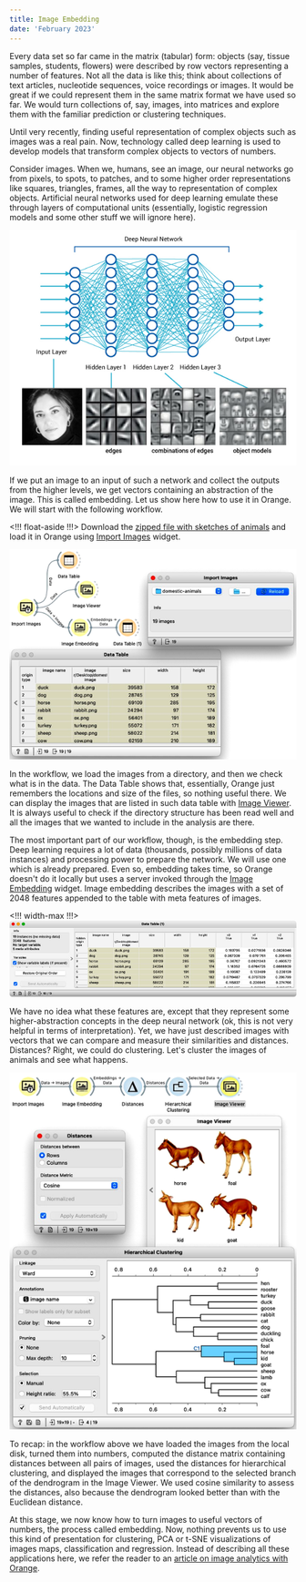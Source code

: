 ```yaml
---
title: Image Embedding
date: 'February 2023'
---
```


Every data set so far came in the matrix (tabular) form: objects (say, tissue samples, students, flowers) were described by row vectors representing a number of features. Not all the data is like this; think about collections of text articles, nucleotide sequences, voice recordings or images. It would be great if we could represent them in the same matrix format we have used so far. We would turn collections of, say, images, into matrices and explore them with the familiar prediction or clustering techniques.

Until very recently, finding useful representation of complex objects such as images was a real pain. Now, technology called deep learning is used to develop models that transform complex objects to vectors of numbers.

Consider images. When we, humans, see an image, our neural networks go from pixels, to spots, to patches, and to some higher order representations like squares, triangles, frames, all the way to representation of complex objects. Artificial neural networks used for deep learning emulate these through layers of computational units (essentially, logistic regression models and some other stuff we will ignore here). 

![](blog_deeplearning.jpg)

If we put an image to an input of such a network and collect the outputs from the higher levels, we get vectors containing an abstraction of the image. This is called embedding. Let us show here how to use it in Orange. We will start with the following workflow.

<!!! float-aside !!!>
Download the [zipped file with sketches of animals](http://file.biolab.si/images/domestic-animals.zip) and load it in Orange using [Import Images](https://orangedatamining.com/widget-catalog/image-analytics/importimages) widget. 

![](workflow-embedding.png)

In the workflow, we load the images from a directory, and then we check what is in the data. The Data Table shows that, essentially, Orange just remembers the locations and size of the files, so nothing useful there. We can display the images that are listed in such data table with [Image Viewer](https://orangedatamining.com/widget-catalog/image-analytics/imageviewer/). It is always useful to check if the directory structure has been read well and all the images that we wanted to include in the analysis are there. 

The most important part of our workflow, though, is the embedding step. Deep learning requires a lot of data (thousands, possibly millions of data instances) and processing power to prepare the network. We will use one which is already prepared. Even so, embedding takes time, so Orange doesn't do it locally but uses a server invoked through the [Image Embedding](https://orangedatamining.com/widget-catalog/image-analytics/imageembedding/) widget. Image embedding describes the images with a set of 2048 features appended to the table with meta features of images.

<!!! width-max !!!>
![](data.png)

We have no idea what these features are, except that they represent some higher-abstraction concepts in the deep neural network (ok, this is not very helpful in terms of interpretation). Yet, we have just described images with vectors that we can compare and measure their similarities and distances. Distances? Right, we could do clustering. Let's cluster the images of animals and see what happens.

![](clustering.png)

To recap: in the workflow above we have loaded the images from the local disk, turned them into numbers, computed the distance matrix containing distances between all pairs of images, used the distances for hierarchical clustering, and displayed the images that correspond to the selected branch of the dendrogram in the Image Viewer. We used cosine similarity to assess the distances, also because the dendrogram looked better than with the Euclidean distance.

At this stage, we now know how to turn images to useful vectors of numbers, the process called embedding. Now, nothing prevents us to use this kind of presentation for clustering, PCA or t-SNE visualizations of images maps, classification and regression. Instead of describing all these applications here, we refer the reader to an [article on image analytics with Orange](https://www.nature.com/articles/s41467-019-12397-x).